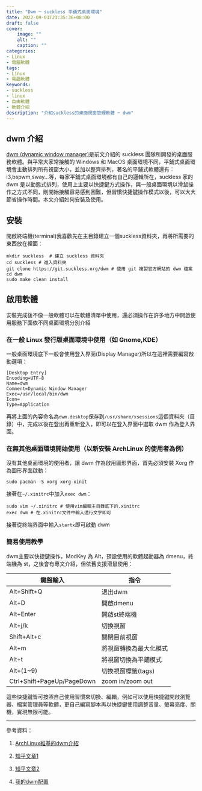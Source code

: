 ```yaml
---
title: "Dwm ─ suckless 平鋪式桌面環境"
date: 2022-09-03T23:35:36+08:00
draft: false
cover:
    image: ""
    alt: ""
    caption: ""
categories: 
- Linux
- 電腦軟體
tags: 
- Linux
- 電腦軟體
keywords: 
- suckless
- linux
- 自由軟體
- 軟體介紹
description: "介紹suckless的桌面視窗管理軟體 ─ dwm"
---
```


## dwm 介紹
[dwm (dynamic window manager)](https://dwm.suckless.org)是前文介紹的 suckless 團隊所開發的桌面服務軟體。與平常大家常接觸的 Windows 和 MacOS 桌面環境不同，平鋪式桌面環境會主動排列所有視窗大小，並加以整齊排列，著名的平鋪式軟體還有： i3,bspwm,sway…等，每家平鋪式桌面環境都有自己的邏輯所在，suckless 家的 dwm 是以動態式排列，使用上主要以快捷鍵方式操作，與一般桌面環境以滑鼠操作之方式不同，剛開始接觸容易感到困難，但習慣快捷鍵操作模式以後，可以大大節省操作時間。本文介紹如何安裝及使用。

## 安裝

開啟終端機(terminal)我喜歡先在主目錄建立一個suckless資料夾，再將所需要的東西放在裡面：
```
mkdir suckless  # 建立 suckless 資料夾
cd suckless # 進入資料夾
git clone https://git.suckless.org/dwm # 使用 git 複製官方網站的 dwm 檔案
cd dwm
sudo make clean install
```

## 啟用軟體
安裝完成後不像一般軟體可以在軟體清單中使用，還必須操作在許多地方中開啟使用服務下面依不同桌面環境分別介紹

### 在一般 Linux 發行版桌面環境中使用（如 Gnome,KDE）
一般桌面環境底下一般會使用登入界面(Display Manager)所以在這裡需要編寫啟動選項：
```
[Desktop Entry]
Encoding=UTF-8
Name=dwm
Comment=Dynamic Window Manager
Exec=/usr/local/bin/dwm
Icon=
Type=Application
```
再將上面的內容命名為`dwm.desktop`保存到`/usr/share/xsessions`這個資料夾（目錄）中，完成以後在登出再重新登入，即可以在登入界面中選取 dwm 作為登入界面。

### 在無其他桌面環境開始使用（以新安裝 ArchLinux 的使用者為例）
沒有其他桌面環境的使用者，讓 dwm 作為啟用圖形界面，首先必須安裝 Xorg 作為圖形界面啟動：
```
sudo pacman -S xorg xorg-xinit
```
接著在`~/.xinitrc`中加入`exec dwm`：
```
sudo vim ~/.xinitrc # 使用vim編輯主目錄底下的.xinitrc
exec dwm # 在.xinitrc文件中輸入這行文字即可
```
接著從終端界面中輸入`startx`即可啟動 dwm

### 簡易使用教學

dwm主要以快捷鍵操作，ModKey 為 Alt，預設使用的軟體起動器為 dmenu，終端機為 st，之後會有專文介紹，但依舊支援滑鼠使用：

|鍵盤輸入|指令|
|--------|----|
|Alt+Shift+Q|退出dwm|
|Alt+D|開啟dmenu|
|Alt+Enter|開啟st終端機|
|Alt+j/k|切換視窗|
|Shift+Alt+c|關閉目前視窗|
|Alt+m|將視窗轉換為最大化模式|
|Alt+t|將視窗切換為平鋪模式|
|Alt+(1~9)|切換視窗標籤(tags)|
|Ctrl+Shift+PageUp/PageDown|zoom in/zoom out|

這些快捷鍵皆可按照自己使用習慣來切換、編輯，例如可以使用快捷鍵開啟瀏覽器、檔案管理員等軟體，更自己編寫腳本再以快捷鍵使用調整音量、螢幕亮度、關機，實現無限可能。

---
參考資料：

1. [ArchLinux維基的dwm介紹](https://wiki.archlinux.org/title/Dwm)
	
1. [知乎文章1](https://zhuanlan.zhihu.com/p/430217503)
	
1. [知乎文章2](https://zhuanlan.zhihu.com/p/408552473)
	
1. [我的dwm配置](https://github.com/FGZ0908/dwm)
	

